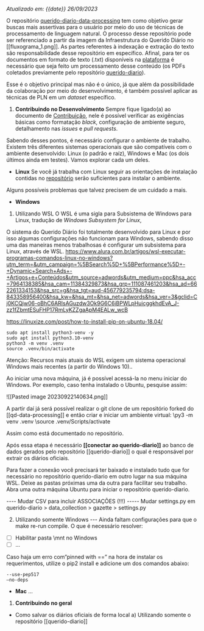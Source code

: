 _Atualizado em: {{date}} 26/09/2023_

O repositório [querido-diario-data-processing](https://github.com/okfn-brasil/querido-diario-data-processing) tem como objetivo gerar buscas mais assertivas para o usuário por meio do uso de técnicas de processamento de linguagem natural. O processo desse repositório pode ser referenciado a partir da imagem da Infraestrutura do Querido Diário no [[fluxograma_1.png]]. As partes referentes à indexação e extração do texto são responsabilidade desse repositório em específico. Afinal, para ter os documentos em formato de texto (.txt) disponíveis na [plataforma](https://queridodiario.ok.org.br/) é necessário que seja feito um processamento desse conteúdo (os PDFs coletados previamente pelo repositório [querido-diario](https://github.com/okfn-brasil/querido-diario)).

Esse é o objetivo principal mas não é o único, já que além da possibilidade da colaboração por meio do desenvolvimento, é também possível aplicar as técnicas de PLN em um _dataset_ específico.

1. **Contribuindo no Desenvolvimento**
 Sempre fique ligado(a) ao documento de [Contribuição](https://github.com/okfn-brasil/querido-diario-comunidade/blob/main/.github/CONTRIBUTING.md#ecossistema), nele é possível verificar as exigências básicas como formatação _black_, configuração de ambiente seguro, detalhamento nas _issues_ e _pull requests_. 

Sabendo desses pontos, é necessário configurar o ambiente de trabalho. Existem três diferentes sistemas operacionais que são compatíveis com o ambiente desenvolvido: Linux (o padrão e raíz), Windows e Mac (os dois últimos ainda em testes). Vamos explorar cada um deles.

- **Linux**
Se você já trabalha com Linux seguir as orientações de instalação contidas no [repositório](https://github.com/okfn-brasil/querido-diario-data-processing) serão suficientes para instalar o ambiente.

Alguns possíveis problemas que talvez precisem de um cuidado a mais.

 - **Windows**
 
 1. Utilizando WSL
O WSL é uma sigla para Subsistema de Windows para Linux, tradução de _Windows Subsystem for Linux_, 

O sistema do Querido Diário foi totalmente desenvolvido para Linux e por isso algumas configurações não funcionam para Windows, sabendo disso uma das maneiras menos trabalhosas é configurar um subsistema para Linux, através de WSL. 
 https://www.alura.com.br/artigos/wsl-executar-programas-comandos-linux-no-windows?utm_term=&utm_campaign=%5BSearch%5D+%5BPerformance%5D+-+Dynamic+Search+Ads+-+Artigos+e+Conteúdos&utm_source=adwords&utm_medium=ppc&hsa_acc=7964138385&hsa_cam=11384329873&hsa_grp=111087461203&hsa_ad=662261334153&hsa_src=g&hsa_tgt=aud-456779235794:dsa-843358956400&hsa_kw=&hsa_mt=&hsa_net=adwords&hsa_ver=3&gclid=Cj0KCQjw06-oBhC6ARIsAGuzdw3Ok9G6C6iBPWLpHuicggkhdEvA_J-zz1fZbmtESuFHP17RmLyKZZgaApM4EALw_wcB

https://linuxize.com/post/how-to-install-pip-on-ubuntu-18.04/

~~~git
sudo apt install python3-venv -y
sudo apt install python3.10-venv
python3 -m venv .venv
source .venv/bin/activate
~~~

Atenção: Recursos mais atuais do WSL exigem um sistema operacional Windows mais recentes (a partir do Windows 10)..

Ao iniciar uma nova máquina, já é possível acessá-la no menu iniciar do Windows. Por exemplo, caso tenha instalado o Ubuntu, pesquise assim:

![[Pasted image 20230922140634.png]]

 A partir daí já será possível realizar o git clone de um repositório forked do [[qd-data-processing]] e então criar e iniciar um ambiente virtual:
 \py3 -m venv .venv
 \source .venv/Scripts/activate

Assim como está documentado no repositório. 

Após essa etapa é necessário **[[conectar ao querido-diario]]** ao banco de dados gerados pelo repositório [[querido-diario]] o qual é responsável por extrair os diários oficiais.

Para fazer a conexão você precisará ter baixado e instalado tudo que for necessário no repositório querido-diario em outro lugar na sua máquina WSL. Deixe as pastas próximas uma da outra para facilitar seu trabalho. Abra uma outra máquina Ubuntu para iniciar o repositório querido-diario.

---- Mudar CSV para incluir ASSOCIAÇÕES (!!!)
----- Mudar settings.py em querido-diario > data_collection > gazette > settings.py
 
 2. Utilizando somente Windows
--- Ainda faltam configurações para que o make re-run compile.
O que é necessário resolver:
- [ ] Habilitar pasta \\mnt no Windows
- [ ] ...

Caso haja um erro com”pinned with ==” na hora de instalar os requerimentos, utilize o pip2 install e adicione um dos comandos abaixo:
~~~git
--use-pep517
–no-deps
~~~ 
 
 - **Mac**
 ...
 
1. **Contribuindo no geral**
- Como salvar os diários oficiais de forma local
         a) Utilizando somente o repositório [[querido-diario]]